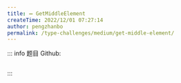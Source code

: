 ```yaml
---
title: ➖ GetMiddleElement
createTime: 2022/12/01 07:27:14
author: pengzhanbo
permalink: /type-challenges/medium/get-middle-element/
---
```


::: info 题目
Github: []()

```ts

```

:::
